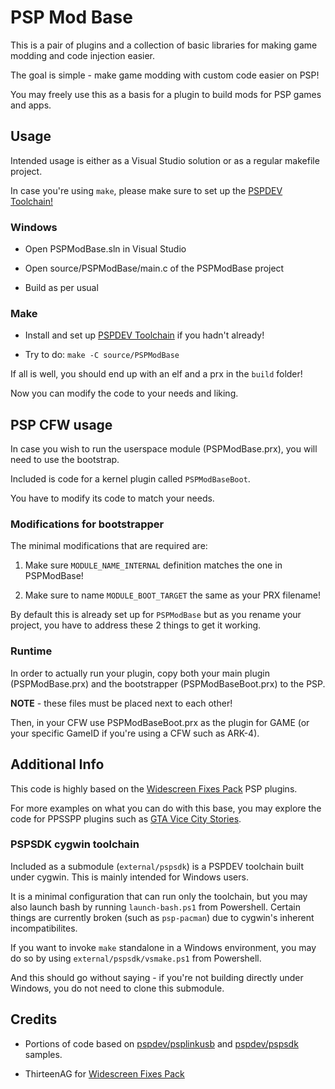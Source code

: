 # PSP Mod Base

This is a pair of plugins and a collection of basic libraries for making game modding and code injection easier.



The goal is simple - make game modding with custom code easier on PSP!

You may freely use this as a basis for a plugin to build mods for PSP games and apps.

## Usage

Intended usage is either as a Visual Studio solution or as a regular makefile project.

In case you're using `make`, please make sure to set up the [PSPDEV Toolchain!](https://pspdev.github.io/)

### Windows

- Open PSPModBase.sln in Visual Studio

- Open source/PSPModBase/main.c of the PSPModBase project

- Build as per usual

### Make

- Install and set up [PSPDEV Toolchain](https://pspdev.github.io/) if you hadn't already!

- Try to do: `make -C source/PSPModBase`

If all is well, you should end up with an elf and a prx in the `build` folder!

Now you can modify the code to your needs and liking.

## PSP CFW usage

In case you wish to run the userspace module (PSPModBase.prx), you will need to use the bootstrap.

Included is code for a kernel plugin called `PSPModBaseBoot`.

You have to modify its code to match your needs.



### Modifications for bootstrapper

The minimal modifications that are required are:

1. Make sure `MODULE_NAME_INTERNAL` definition matches the one in PSPModBase!

2. Make sure to name `MODULE_BOOT_TARGET` the same as your PRX filename!

By default this is already set up for `PSPModBase` but as you rename your project, you have to address these 2 things to get it working.

### Runtime

In order to actually run your plugin, copy both your main plugin (PSPModBase.prx) and the bootstrapper (PSPModBaseBoot.prx) to the PSP. 

**NOTE** - these files must be placed next to each other!



Then, in your CFW use PSPModBaseBoot.prx as the plugin for GAME (or your specific GameID if you're using a CFW such as ARK-4).

## Additional Info

This code is highly based on the [Widescreen Fixes Pack](https://github.com/ThirteenAG/WidescreenFixesPack) PSP plugins. 

For more examples on what you can do with this base, you may explore the code for PPSSPP plugins such as [GTA Vice City Stories](https://github.com/ThirteenAG/WidescreenFixesPack/blob/master/source/GTAVCS.PPSSPP.WidescreenFix/main.c).

### PSPSDK cygwin toolchain

Included as a submodule (`external/pspsdk`) is a PSPDEV toolchain built under cygwin. This is mainly intended for Windows users. 

It is a minimal configuration that can run only the toolchain, but you may also launch bash by running `launch-bash.ps1` from Powershell. Certain things are currently broken (such as `psp-pacman`) due to cygwin's inherent incompatibilites.

If you want to invoke `make` standalone in a Windows environment, you may do so by using `external/pspsdk/vsmake.ps1` from Powershell.

And this should go without saying - if you're not building directly under Windows, you do not need to clone this submodule.



## Credits

- Portions of code based on [pspdev/psplinkusb](https://github.com/pspdev/psplinkusb) and [pspdev/pspsdk](https://github.com/pspdev/pspsdk) samples.

- ThirteenAG for [Widescreen Fixes Pack](https://github.com/ThirteenAG/WidescreenFixesPack)


